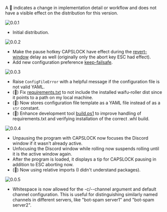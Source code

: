 A :wrench: indicates a change in implementation detail or workflow and does not have a visible effect on the distribution for this version.

![0.0.1](https://img.shields.io/badge/version-0.0.1-brightgreen)

- Initial distribution.

![0.0.2](https://img.shields.io/badge/version-0.0.2-brightgreen)

- Make the pause hotkey CAPSLOCK have effect during the [revert-window](#configuration-reference) delay as well (originally only the abort key ESC had effect).
- Add new configuration preference [keep-failsafe](#configuration-reference).

![0.0.3](https://img.shields.io/badge/version-0.0.3-brightgreen)

- Raise `ConfigFileError` with a helpful message if the configuration file is not valid YAML.
- (:wrench:) Fix [requirements.txt](requirements.txt) to not include the installed waifu-roller dist since it points to a path on my local machine.
- (:wrench:) Now stores configuration file template as a YAML file instead of as a `str` constant.
- (:wrench:) Enhance development tool [build.ps1](build/build.ps1) to improve handling of requirements.txt and verifying installation of the correct .whl build.

![0.0.4](https://img.shields.io/badge/version-0.0.4-brightgreen)

- Unpausing the program with CAPSLOCK now focuses the Discord window if it wasn't already active.
- Unfocusing the Discord window while rolling now suspends rolling until it is the active window again.
- After the program is loaded, it displays a tip for CAPSLOCK pausing in addition to ESC aborting now.
- (:wrench:) Now using relative imports (I didn't understand packages).

![0.0.5](https://img.shields.io/badge/version-0.0.5-brightgreen)

- Whitespace is now allowed for the -c/--channel argument and default channel configuration. This is useful for distinguishing similarly named channels in different servers, like "bot-spam server1" and "bot-spam server2".